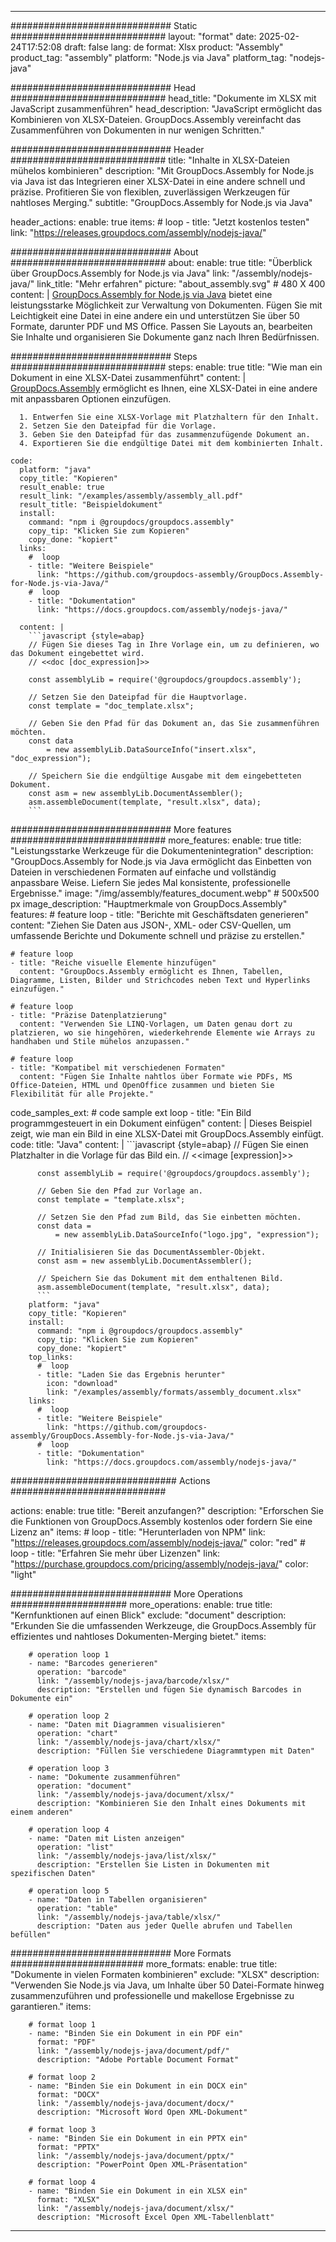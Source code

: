 



---
############################# Static ############################
layout: "format"
date:  2025-02-24T17:52:08
draft: false
lang: de
format: Xlsx
product: "Assembly"
product_tag: "assembly"
platform: "Node.js via Java"
platform_tag: "nodejs-java"

############################# Head ############################
head_title: "Dokumente im XLSX mit JavaScript zusammenführen"
head_description: "JavaScript ermöglicht das Kombinieren von XLSX-Dateien. GroupDocs.Assembly vereinfacht das Zusammenführen von Dokumenten in nur wenigen Schritten."

############################# Header ############################
title: "Inhalte in XLSX-Dateien mühelos kombinieren" 
description: "Mit GroupDocs.Assembly for Node.js via Java ist das Integrieren einer XLSX-Datei in eine andere schnell und präzise. Profitieren Sie von flexiblen, zuverlässigen Werkzeugen für nahtloses Merging."
subtitle: "GroupDocs.Assembly for Node.js via Java" 

header_actions:
  enable: true
  items:
    #  loop
    - title: "Jetzt kostenlos testen"
      link: "https://releases.groupdocs.com/assembly/nodejs-java/"
      
############################# About ############################
about:
    enable: true
    title: "Überblick über GroupDocs.Assembly for Node.js via Java"
    link: "/assembly/nodejs-java/"
    link_title: "Mehr erfahren"
    picture: "about_assembly.svg" # 480 X 400
    content: |
       [GroupDocs.Assembly for Node.js via Java](/assembly/nodejs-java/) bietet eine leistungsstarke Möglichkeit zur Verwaltung von Dokumenten. Fügen Sie mit Leichtigkeit eine Datei in eine andere ein und unterstützen Sie über 50 Formate, darunter PDF und MS Office. Passen Sie Layouts an, bearbeiten Sie Inhalte und organisieren Sie Dokumente ganz nach Ihren Bedürfnissen.

############################# Steps ############################
steps:
    enable: true
    title: "Wie man ein Dokument in eine XLSX-Datei zusammenführt"
    content: |
      [GroupDocs.Assembly](/assembly/nodejs-java/) ermöglicht es Ihnen, eine XLSX-Datei in eine andere mit anpassbaren Optionen einzufügen.
      
      1. Entwerfen Sie eine XLSX-Vorlage mit Platzhaltern für den Inhalt.
      2. Setzen Sie den Dateipfad für die Vorlage.
      3. Geben Sie den Dateipfad für das zusammenzufügende Dokument an.
      4. Exportieren Sie die endgültige Datei mit dem kombinierten Inhalt.
   
    code:
      platform: "java"
      copy_title: "Kopieren"
      result_enable: true
      result_link: "/examples/assembly/assembly_all.pdf"
      result_title: "Beispieldokument"
      install:
        command: "npm i @groupdocs/groupdocs.assembly"
        copy_tip: "Klicken Sie zum Kopieren"
        copy_done: "kopiert"
      links:
        #  loop
        - title: "Weitere Beispiele"
          link: "https://github.com/groupdocs-assembly/GroupDocs.Assembly-for-Node.js-via-Java/"
        #  loop
        - title: "Dokumentation"
          link: "https://docs.groupdocs.com/assembly/nodejs-java/"
          
      content: |
        ```javascript {style=abap}
        // Fügen Sie dieses Tag in Ihre Vorlage ein, um zu definieren, wo das Dokument eingebettet wird.
        // <<doc [doc_expression]>>
    
        const assemblyLib = require('@groupdocs/groupdocs.assembly');

        // Setzen Sie den Dateipfad für die Hauptvorlage.
        const template = "doc_template.xlsx";

        // Geben Sie den Pfad für das Dokument an, das Sie zusammenführen möchten.
        const data 
            = new assemblyLib.DataSourceInfo("insert.xlsx", "doc_expression");

        // Speichern Sie die endgültige Ausgabe mit dem eingebetteten Dokument.
        const asm = new assemblyLib.DocumentAssembler();
        asm.assembleDocument(template, "result.xlsx", data);
        ```           

############################# More features ############################
more_features:
  enable: true
  title: "Leistungsstarke Werkzeuge für die Dokumentenintegration"
  description: "GroupDocs.Assembly for Node.js via Java ermöglicht das Einbetten von Dateien in verschiedenen Formaten auf einfache und vollständig anpassbare Weise. Liefern Sie jedes Mal konsistente, professionelle Ergebnisse."
  image: "/img/assembly/features_document.webp" # 500x500 px
  image_description: "Hauptmerkmale von GroupDocs.Assembly"
  features:
    # feature loop
    - title: "Berichte mit Geschäftsdaten generieren"
      content: "Ziehen Sie Daten aus JSON-, XML- oder CSV-Quellen, um umfassende Berichte und Dokumente schnell und präzise zu erstellen."

    # feature loop
    - title: "Reiche visuelle Elemente hinzufügen"
      content: "GroupDocs.Assembly ermöglicht es Ihnen, Tabellen, Diagramme, Listen, Bilder und Strichcodes neben Text und Hyperlinks einzufügen."

    # feature loop
    - title: "Präzise Datenplatzierung"
      content: "Verwenden Sie LINQ-Vorlagen, um Daten genau dort zu platzieren, wo sie hingehören, wiederkehrende Elemente wie Arrays zu handhaben und Stile mühelos anzupassen."

    # feature loop
    - title: "Kompatibel mit verschiedenen Formaten"
      content: "Fügen Sie Inhalte nahtlos über Formate wie PDFs, MS Office-Dateien, HTML und OpenOffice zusammen und bieten Sie Flexibilität für alle Projekte."
      
  code_samples_ext:
    # code sample ext loop
    - title: "Ein Bild programmgesteuert in ein Dokument einfügen"
      content: |
        Dieses Beispiel zeigt, wie man ein Bild in eine XLSX-Datei mit GroupDocs.Assembly einfügt.
      code:
        title: "Java"
        content: |
          ```javascript {style=abap}
          // Fügen Sie einen Platzhalter in die Vorlage für das Bild ein.
          // <<image [expression]>>
          
          const assemblyLib = require('@groupdocs/groupdocs.assembly');

          // Geben Sie den Pfad zur Vorlage an.
          const template = "template.xlsx";

          // Setzen Sie den Pfad zum Bild, das Sie einbetten möchten.
          const data =
              = new assemblyLib.DataSourceInfo("logo.jpg", "expression");

          // Initialisieren Sie das DocumentAssembler-Objekt.
          const asm = new assemblyLib.DocumentAssembler();

          // Speichern Sie das Dokument mit dem enthaltenen Bild.
          asm.assembleDocument(template, "result.xlsx", data);
          ```
        platform: "java"
        copy_title: "Kopieren"
        install:
          command: "npm i @groupdocs/groupdocs.assembly"
          copy_tip: "Klicken Sie zum Kopieren"
          copy_done: "kopiert"
        top_links:
          #  loop
          - title: "Laden Sie das Ergebnis herunter"
            icon: "download"
            link: "/examples/assembly/formats/assembly_document.xlsx"
        links:
          #  loop
          - title: "Weitere Beispiele"
            link: "https://github.com/groupdocs-assembly/GroupDocs.Assembly-for-Node.js-via-Java/"
          #  loop
          - title: "Dokumentation"
            link: "https://docs.groupdocs.com/assembly/nodejs-java/"
            

            


############################## Actions ############################

actions:
  enable: true
  title: "Bereit anzufangen?"
  description: "Erforschen Sie die Funktionen von GroupDocs.Assembly kostenlos oder fordern Sie eine Lizenz an"
  items:
    #  loop
    - title: "Herunterladen von NPM"
      link: "https://releases.groupdocs.com/assembly/nodejs-java/"
      color: "red"
        #  loop
    - title: "Erfahren Sie mehr über Lizenzen"
      link: "https://purchase.groupdocs.com/pricing/assembly/nodejs-java/"
      color: "light"


############################# More Operations #####################
more_operations:
    enable: true
    title: "Kernfunktionen auf einen Blick"
    exclude: "document"
    description: "Erkunden Sie die umfassenden Werkzeuge, die GroupDocs.Assembly für effizientes und nahtloses Dokumenten-Merging bietet."
    items: 
          
        # operation loop 1
        - name: "Barcodes generieren"
          operation: "barcode"
          link: "/assembly/nodejs-java/barcode/xlsx/"
          description: "Erstellen und fügen Sie dynamisch Barcodes in Dokumente ein"

        # operation loop 2
        - name: "Daten mit Diagrammen visualisieren"
          operation: "chart"
          link: "/assembly/nodejs-java/chart/xlsx/"
          description: "Füllen Sie verschiedene Diagrammtypen mit Daten"

        # operation loop 3
        - name: "Dokumente zusammenführen"
          operation: "document"
          link: "/assembly/nodejs-java/document/xlsx/"
          description: "Kombinieren Sie den Inhalt eines Dokuments mit einem anderen"

        # operation loop 4
        - name: "Daten mit Listen anzeigen"
          operation: "list"
          link: "/assembly/nodejs-java/list/xlsx/"
          description: "Erstellen Sie Listen in Dokumenten mit spezifischen Daten"

        # operation loop 5
        - name: "Daten in Tabellen organisieren"
          operation: "table"
          link: "/assembly/nodejs-java/table/xlsx/"
          description: "Daten aus jeder Quelle abrufen und Tabellen befüllen"
         
          
############################# More Formats ########################
more_formats:
    enable: true
    title: "Dokumente in vielen Formaten kombinieren"
    exclude: "XLSX"
    description: "Verwenden Sie Node.js via Java, um Inhalte über 50 Datei-Formate hinweg zusammenzuführen und professionelle und makellose Ergebnisse zu garantieren."
    items: 
          
        # format loop 1
        - name: "Binden Sie ein Dokument in ein PDF ein"
          format: "PDF"
          link: "/assembly/nodejs-java/document/pdf/"
          description: "Adobe Portable Document Format"
          
        # format loop 2
        - name: "Binden Sie ein Dokument in ein DOCX ein"
          format: "DOCX"
          link: "/assembly/nodejs-java/document/docx/"
          description: "Microsoft Word Open XML-Dokument"
          
        # format loop 3
        - name: "Binden Sie ein Dokument in ein PPTX ein"
          format: "PPTX"
          link: "/assembly/nodejs-java/document/pptx/"
          description: "PowerPoint Open XML-Präsentation"
          
        # format loop 4
        - name: "Binden Sie ein Dokument in ein XLSX ein"
          format: "XLSX"
          link: "/assembly/nodejs-java/document/xlsx/"
          description: "Microsoft Excel Open XML-Tabellenblatt"


          

---